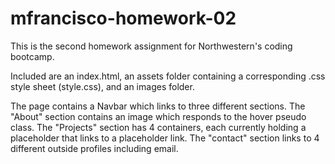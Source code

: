 # mfrancisco-homework-02
This is the second homework assignment for Northwestern's coding bootcamp.

Included are an index.html, an assets folder containing a corresponding .css style sheet (style.css), and an images folder.

The page contains a Navbar which links to three different sections. 
The "About" section contains an image which responds to the hover pseudo class.
The "Projects" section has 4 containers, each currently holding a placeholder that links to a placeholder link.
The "contact" section links to 4 different outside profiles including email.

